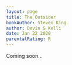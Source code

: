 ```yaml
---
layout: page
title: The Outsider
bookAuthor: Steven King
author: Devin & Kelli
date: Jan 22 2020
parentalRating: R
---
```

  Coming soon... 
